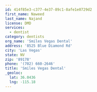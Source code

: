 ```yaml
---
id: 414f85e3-c377-4e37-89c1-8afe1e0729d2
first_name: Naweed
last_name: Najand
license: DMD
services:
  - dentist
category: dentists
org_name: 'Smiles Vegas Dental'
address: '8525 Blue Diamond Rd'
city: 'Las Vegas'
state: NV
zip: '89178'
phone: '(702) 660-2646'
title: 'Smiles Vegas Dental'
_geoloc:
  lat: 36.0436
  lng: -115.18
---
```

